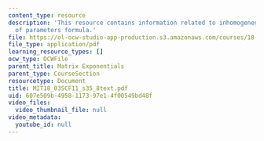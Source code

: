 ```yaml
---
content_type: resource
description: 'This resource contains information related to inhomogeneous case: variation
  of parameters formula.'
file: https://ol-ocw-studio-app-production.s3.amazonaws.com/courses/18-03sc-differential-equations-fall-2011/607e509b4958117397e14f00549bd48f_MIT18_03SCF11_s35_8text.pdf
file_type: application/pdf
learning_resource_types: []
ocw_type: OCWFile
parent_title: Matrix Exponentials
parent_type: CourseSection
resourcetype: Document
title: MIT18_03SCF11_s35_8text.pdf
uid: 607e509b-4958-1173-97e1-4f00549bd48f
video_files:
  video_thumbnail_file: null
video_metadata:
  youtube_id: null
---
```

